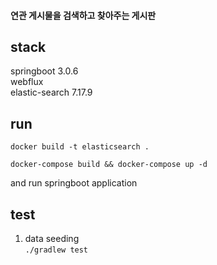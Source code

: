 #### 연관 게시물을 검색하고 찾아주는 게시판

## stack
springboot 3.0.6    
webflux    
elastic-search 7.17.9

## run
```docker build -t elasticsearch .```

```docker-compose build && docker-compose up -d```

and run springboot application

## test

1. data seeding    
```./gradlew test``` 



